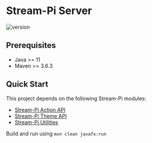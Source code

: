# Stream-Pi Server

![version](https://img.shields.io/badge/Version-1.0.0-green)

## Prerequisites

- Java >= 11
- Maven >= 3.6.3

## Quick Start

This project depends on the following Stream-Pi modules:

- [Stream-Pi Action API](https://github.com/stream-pi/actionapi)
- [Stream-Pi Theme API](https://github.com/stream-pi/themeapi)
- [Stream-Pi Utilities](https://github.com/stream-pi/util)

Build and run using `mvn clean javafx:run`
